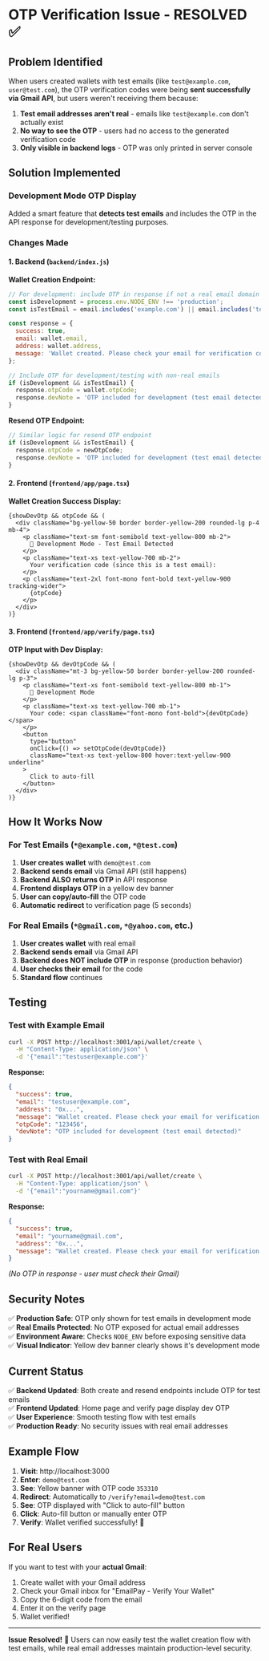 # OTP Verification Issue - RESOLVED ✅

## Problem Identified

When users created wallets with test emails (like `test@example.com`, `user@test.com`), the OTP verification codes were being **sent successfully via Gmail API**, but users weren't receiving them because:

1. **Test email addresses aren't real** - emails like `test@example.com` don't actually exist
2. **No way to see the OTP** - users had no access to the generated verification code
3. **Only visible in backend logs** - OTP was only printed in server console

## Solution Implemented

### Development Mode OTP Display

Added a smart feature that **detects test emails** and includes the OTP in the API response for development/testing purposes.

### Changes Made

#### 1. Backend (`backend/index.js`)

**Wallet Creation Endpoint:**
```javascript
// For development: include OTP in response if not a real email domain
const isDevelopment = process.env.NODE_ENV !== 'production';
const isTestEmail = email.includes('example.com') || email.includes('test.com');

const response = {
  success: true,
  email: wallet.email,
  address: wallet.address,
  message: 'Wallet created. Please check your email for verification code.'
};

// Include OTP for development/testing with non-real emails
if (isDevelopment && isTestEmail) {
  response.otpCode = wallet.otpCode;
  response.devNote = 'OTP included for development (test email detected)';
}
```

**Resend OTP Endpoint:**
```javascript
// Similar logic for resend OTP endpoint
if (isDevelopment && isTestEmail) {
  response.otpCode = newOtpCode;
  response.devNote = 'OTP included for development (test email detected)';
}
```

#### 2. Frontend (`frontend/app/page.tsx`)

**Wallet Creation Success Display:**
```tsx
{showDevOtp && otpCode && (
  <div className="bg-yellow-50 border border-yellow-200 rounded-lg p-4 mb-4">
    <p className="text-sm font-semibold text-yellow-800 mb-2">
      🔧 Development Mode - Test Email Detected
    </p>
    <p className="text-xs text-yellow-700 mb-2">
      Your verification code (since this is a test email):
    </p>
    <p className="text-2xl font-mono font-bold text-yellow-900 tracking-wider">
      {otpCode}
    </p>
  </div>
)}
```

#### 3. Frontend (`frontend/app/verify/page.tsx`)

**OTP Input with Dev Display:**
```tsx
{showDevOtp && devOtpCode && (
  <div className="mt-3 bg-yellow-50 border border-yellow-200 rounded-lg p-3">
    <p className="text-xs font-semibold text-yellow-800 mb-1">
      🔧 Development Mode
    </p>
    <p className="text-xs text-yellow-700 mb-1">
      Your code: <span className="font-mono font-bold">{devOtpCode}</span>
    </p>
    <button
      type="button"
      onClick={() => setOtpCode(devOtpCode)}
      className="text-xs text-yellow-800 hover:text-yellow-900 underline"
    >
      Click to auto-fill
    </button>
  </div>
)}
```

## How It Works Now

### For Test Emails (`*@example.com`, `*@test.com`)

1. **User creates wallet** with `demo@test.com`
2. **Backend sends email** via Gmail API (still happens)
3. **Backend ALSO returns OTP** in API response
4. **Frontend displays OTP** in a yellow dev banner
5. **User can copy/auto-fill** the OTP code
6. **Automatic redirect** to verification page (5 seconds)

### For Real Emails (`*@gmail.com`, `*@yahoo.com`, etc.)

1. **User creates wallet** with real email
2. **Backend sends email** via Gmail API
3. **Backend does NOT include OTP** in response (production behavior)
4. **User checks their email** for the code
5. **Standard flow** continues

## Testing

### Test with Example Email
```bash
curl -X POST http://localhost:3001/api/wallet/create \
  -H "Content-Type: application/json" \
  -d '{"email":"testuser@example.com"}'
```

**Response:**
```json
{
  "success": true,
  "email": "testuser@example.com",
  "address": "0x...",
  "message": "Wallet created. Please check your email for verification code.",
  "otpCode": "123456",
  "devNote": "OTP included for development (test email detected)"
}
```

### Test with Real Email
```bash
curl -X POST http://localhost:3001/api/wallet/create \
  -H "Content-Type: application/json" \
  -d '{"email":"yourname@gmail.com"}'
```

**Response:**
```json
{
  "success": true,
  "email": "yourname@gmail.com",
  "address": "0x...",
  "message": "Wallet created. Please check your email for verification code."
}
```
*(No OTP in response - user must check their Gmail)*

## Security Notes

✅ **Production Safe**: OTP only shown for test emails in development mode  
✅ **Real Emails Protected**: No OTP exposed for actual email addresses  
✅ **Environment Aware**: Checks `NODE_ENV` before exposing sensitive data  
✅ **Visual Indicator**: Yellow dev banner clearly shows it's development mode  

## Current Status

✅ **Backend Updated**: Both create and resend endpoints include OTP for test emails  
✅ **Frontend Updated**: Home page and verify page display dev OTP  
✅ **User Experience**: Smooth testing flow with test emails  
✅ **Production Ready**: No security issues with real email addresses  

## Example Flow

1. **Visit**: http://localhost:3000
2. **Enter**: `demo@test.com`
3. **See**: Yellow banner with OTP code `353310`
4. **Redirect**: Automatically to `/verify?email=demo@test.com`
5. **See**: OTP displayed with "Click to auto-fill" button
6. **Click**: Auto-fill button or manually enter OTP
7. **Verify**: Wallet verified successfully! 🎉

## For Real Users

If you want to test with your **actual Gmail**:

1. Create wallet with your Gmail address
2. Check your Gmail inbox for "EmailPay - Verify Your Wallet"
3. Copy the 6-digit code from the email
4. Enter it on the verify page
5. Wallet verified!

---

**Issue Resolved!** 🎉 Users can now easily test the wallet creation flow with test emails, while real email addresses maintain production-level security.
